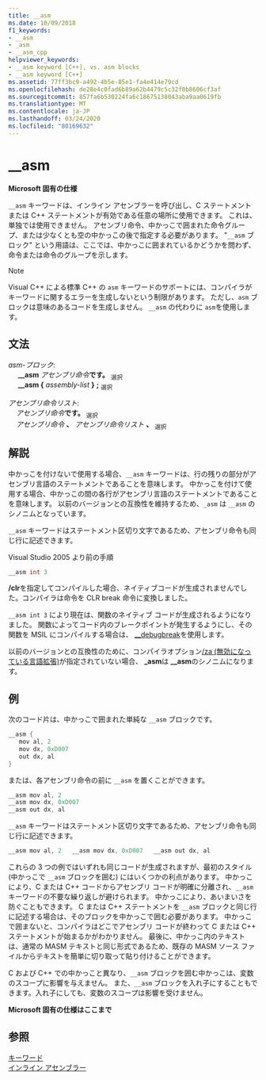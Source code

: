 ```yaml
---
title: __asm
ms.date: 10/09/2018
f1_keywords:
- __asm
- _asm
- __asm_cpp
helpviewer_keywords:
- __asm keyword [C++], vs. asm blocks
- __asm keyword [C++]
ms.assetid: 77ff3bc9-a492-4b5e-85e1-fa4e414e79cd
ms.openlocfilehash: de28e4c0fad6b89a62b4479c5c32f0b8606cf3af
ms.sourcegitcommit: 857fa6b530224fa6c18675138043aba9aa0619fb
ms.translationtype: MT
ms.contentlocale: ja-JP
ms.lasthandoff: 03/24/2020
ms.locfileid: "80169632"
---
```

# <a name="__asm"></a>__asm

**Microsoft 固有の仕様**

`__asm` キーワードは、インライン アセンブラーを呼び出し、C ステートメントまたは C++ ステートメントが有効である任意の場所に使用できます。 これは、単独では使用できません。 アセンブリ命令、中かっこで囲まれた命令グループ、または少なくとも空の中かっこの後で指定する必要があります。 "`__asm` ブロック" という用語は、ここでは、中かっこに囲まれているかどうかを問わず、命令または命令のグループを示します。

> [!NOTE]
> Visual C++ による標準 C++ の `asm` キーワードのサポートには、コンパイラがキーワードに関するエラーを生成しないという制限があります。 ただし、`asm` ブロックは意味のあるコードを生成しません。 `__asm` の代わりに `asm`を使用します。

## <a name="grammar"></a>文法

*asm-ブロック*:<br/>
&nbsp;&nbsp;&nbsp;&nbsp; **__asm** *アセンブリ命令***です。** <sub>選択</sub><br/>
&nbsp;&nbsp;&nbsp;&nbsp; **__asm {** *assembly-list* **}** **;** <sub>選択</sub>

*アセンブリ命令リスト*:<br/>
&nbsp;&nbsp;&nbsp;&nbsp;*アセンブリ命令***です。** <sub>選択</sub><br/>
&nbsp;&nbsp;&nbsp;&nbsp;*アセンブリ命令* **、** *アセンブリ命令リスト* **、** <sub>選択</sub>

## <a name="remarks"></a>解説

中かっこを付けないで使用する場合、`__asm` キーワードは、行の残りの部分がアセンブリ言語のステートメントであることを意味します。 中かっこを付けて使用する場合、中かっこの間の各行がアセンブリ言語のステートメントであることを意味します。 以前のバージョンとの互換性を維持するため、`_asm` は `__asm` のシノニムとなっています。

`__asm` キーワードはステートメント区切り文字であるため、アセンブリ命令も同じ行に記述できます。

Visual Studio 2005 より前の手順

```cpp
__asm int 3
```

**/clr**を指定してコンパイルした場合、ネイティブコードが生成されませんでした。コンパイラは命令を CLR break 命令に変換しました。

`__asm int 3` により現在は、関数のネイティブ コードが生成されるようになりました。 関数によってコード内のブレークポイントが発生するようにし、その関数を MSIL にコンパイルする場合は、 [__debugbreak](../../intrinsics/debugbreak.md)を使用します。

以前のバージョンとの互換性のために、コンパイラオプション[/za \(無効になっている言語拡張)](../../build/reference/za-ze-disable-language-extensions.md)が指定されていない場合、 **_asm**は **__asm**のシノニムになります。

## <a name="example"></a>例

次のコード片は、中かっこで囲まれた単純な `__asm` ブロックです。

```cpp
__asm {
   mov al, 2
   mov dx, 0xD007
   out dx, al
}
```

または、各アセンブリ命令の前に `__asm` を置くことができます。

```cpp
__asm mov al, 2
__asm mov dx, 0xD007
__asm out dx, al
```

`__asm` キーワードはステートメント区切り文字であるため、アセンブリ命令も同じ行に記述できます。

```cpp
__asm mov al, 2   __asm mov dx, 0xD007   __asm out dx, al
```

これらの 3 つの例ではいずれも同じコードが生成されますが、最初のスタイル (中かっこで `__asm` ブロックを囲む) にはいくつかの利点があります。 中かっこにより、C または C++ コードからアセンブリ コードが明確に分離され、`__asm` キーワードの不要な繰り返しが避けられます。 中かっこにより、あいまいさを防ぐこともできます。 C または C++ ステートメントを `__asm` ブロックと同じ行に記述する場合は、そのブロックを中かっこで囲む必要があります。 中かっこで囲まないと、コンパイラはどこでアセンブリ コードが終わって C または C++ ステートメントが始まるかがわかりません。 最後に、中かっこ内のテキストは、通常の MASM テキストと同じ形式であるため、既存の MASM ソース ファイルからテキストを簡単に切り取って貼り付けることができます。

C および C++ での中かっこと異なり、`__asm` ブロックを囲む中かっこは、変数のスコープに影響を与えません。 また、`__asm` ブロックを入れ子にすることもできます。入れ子にしても、変数のスコープは影響を受けません。

**Microsoft 固有の仕様はここまで**

## <a name="see-also"></a>参照

[キーワード](../../cpp/keywords-cpp.md)<br/>
[インライン アセンブラー](../../assembler/inline/inline-assembler.md)<br/>
